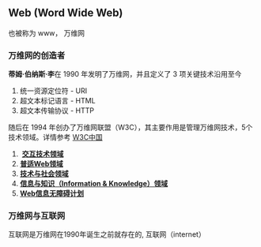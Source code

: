 
## Web (Word Wide Web)
也被称为 www， 万维网



### 万维网的创造者
**蒂姆·伯纳斯·李**在 1990 年发明了万维网，并且定义了 3 项关键技术沿用至今

1. 统一资源定位符 - URI
2. 超文本标记语言 - HTML
3. 超文本传输协议 - HTTP



随后在 1994 年创办了万维网联盟（W3C），其主要作用是管理万维网技术，5个技术领域。详情参考 [W3C中国](https://www.chinaw3c.org/activities.html)
1.  **[交互技术领域](http://www.w3.org/Interaction/)**
2. **[普适Web领域](http://www.w3.org/UbiWeb/#d7e0)**
3. **[技术与社会领域](http://www.w3.org/TandS/)**
4. **[信息与知识（Information & Knowledge）领域](http://www.w3.org/INK/)** 
5. **[Web信息无障碍计划](http://www.w3.org/WAI/)** 



### 万维网与互联网
互联网是万维网在1990年诞生之前就存在的, 互联网（internet） 